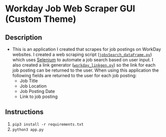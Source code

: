 # Workday Job Web Scraper GUI (Custom Theme)

## Description
 - This is an application I created that scrapes for job postings on WorkDay websites. I created a web scraping script ([`jobsSearch_dataFrame.py`](https://github.com/nickb210/Workday-Job-Web-Scraper-GUI-Custom-Theme-/blob/master/jobsSearch_dataFrame.py)) which uses [Selenium](https://selenium-python.readthedocs.io/) to automate a job search based on user input. I also created a link generator ([`workday_linkgen.py`](https://github.com/nickb210/Workday-Job-Web-Scraper-GUI-Custom-Theme-/blob/master/workday_linkgen.py)) so the link for each job posting can be returned to the user. When using this application the following fields are returned to the user for each job posting:
    - Job Title
    - Job Location
    - Job Posting Date
    - Link to job posting

## Instructions
1. `pip3 install -r requirements.txt`
2. `python3 app.py`

